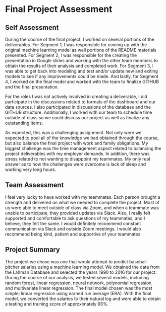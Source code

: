# Final Project Assessment

## Self Assessment
During the course of the final project, I worked on several portions of the deliverables. For Segment 1, I was responsible for coming up with the original machine learning model as well portions of the README materials presented. For Segment 2, I was responsible for the creating the presentation in Google slides and working with the other team members to obtain the results of their analysis and completed work. For Segment 3, I was able to get back into modeling and test and/or update new and exiting models to see if any improvements could be made. And lastly, for Segment 4, I worked on the final model and worked with the team to finalize GITHUB and the final presentation.

For the roles I was not actively involved in creating a deliverable, I did participate in the discussions related to formats of the dashboard and our data sources. I also participated in discussions of the database and the GITHUB structure. Additionally, I worked with our team to schedule time outside of class so we could discuss our project as well as finalize any outstanding items.

As expected, this was a challenging assignment.  Not only were we expected to pool all of the knowledge we had obtained through the course, but also balance the final project with work and family obligations.  My biggest challenge was the time management aspect related to balancing the project deliverables with my employer demands.  In addition, there was stress related to not wanting to disappoint my teammates.  My only real answer as to how the challenges were overcome is lack of sleep and working very long hours.

## Team Assessment
I feel very lucky to have worked with my teammates.  Each person brought a strength and delivered on what we needed to complete the project.  Most of us were able to meet outside of class via Zoom, and when a teammate was unable to participate, they provided updates via Slack.  Also, I really felt supported and comfortable to ask questions of my teammates, and I believe, they felt the same.  I would definitely recommend constant communication via Slack and outside Zoom meetings. I would also recommend being kind, patient and supportive of your teammates.   

## Project Summary
The project we chose was one that would attempt to predict baseball pitcher salaries using a machine learning model.  We obtained the data from the Lahman Database and selected the years 1990 to 2016 for our project.  During the course of our analysis, we tested several models, including random forest, linear regression, neural network, polynomial regression, and multivariate linear regression.  The final model chosen was the most simple; linear regression using earned run average (ERA). With the final model, we converted the salaries to their natural log and were able to obtain a testing and training score of approximately 96%.
